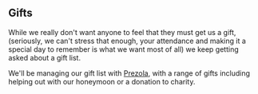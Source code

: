 ## Gifts
<a name="gifts"/>

While we really don't want anyone to feel that they must get us a gift, (seriously, we can't stress that enough, your attendance and making it a special day to remember is what we want most of all) we keep getting asked about a gift list.

We'll be managing our gift list with [Prezola](https://www.prezola.com/wishlists/10156520), with a range of gifts including helping out with our honeymoon or a donation to charity.
